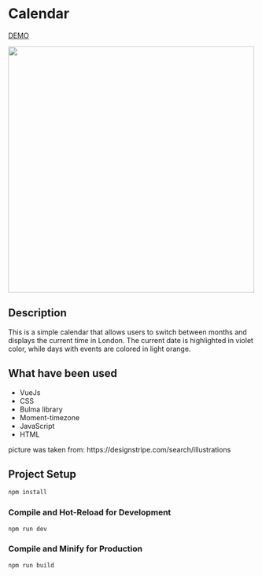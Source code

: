# Calendar
[DEMO](https://sveta-kryukova.github.io/calendarVue/)

<img src="https://user-images.githubusercontent.com/116656921/226905005-279ae9aa-b31c-424d-9c78-20236d3ea445.jpg" width="500">

## Description
<p> This is a simple calendar that allows users to switch between months and displays the current time in London. The current date is highlighted in violet color, while days with events are colored in light orange.</p>

## What have been used
<ul>
<li>VueJs</li>
<li>CSS</li>
<li>Bulma library</li>
<li>Moment-timezone</li>
<li>JavaScript</li>
<li>HTML</li>
</ul>

<p> picture was taken from:
https://designstripe.com/search/illustrations </p>

## Project Setup

```sh
npm install
```

### Compile and Hot-Reload for Development

```sh
npm run dev
```

### Compile and Minify for Production

```sh
npm run build
```
